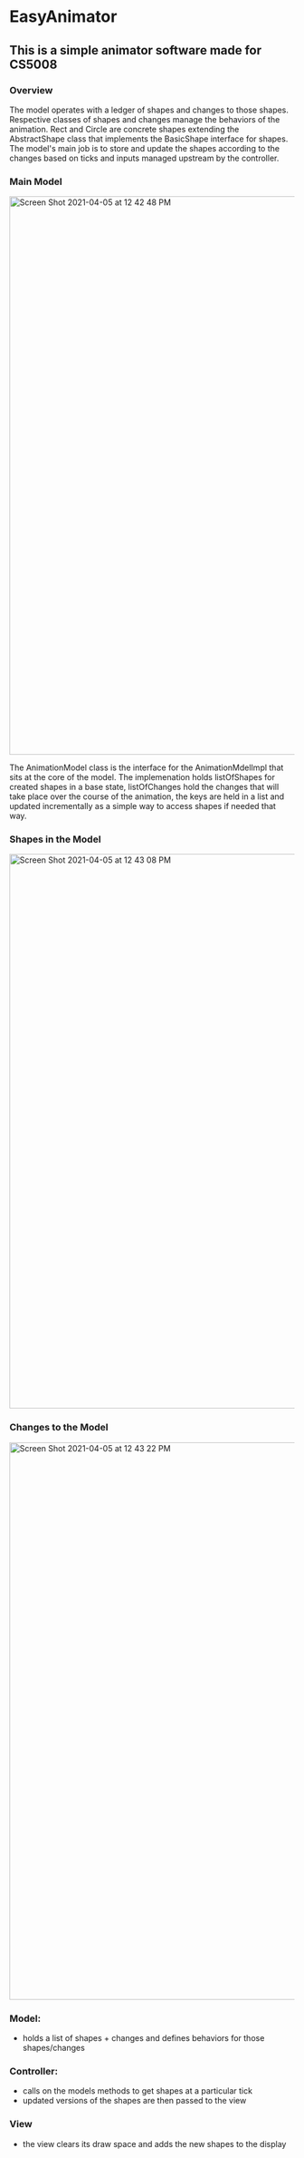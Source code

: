 # EasyAnimator
## This is a simple animator software made for CS5008



### Overview

The model operates with a ledger of shapes and changes to those shapes. Respective classes of shapes and changes manage the behaviors of the animation. Rect and Circle are concrete shapes extending the AbstractShape class that implements the BasicShape interface for shapes. The model's main job is to store and update the shapes according to the changes based on ticks and inputs managed upstream by the controller. 

### Main Model

<img width="985" alt="Screen Shot 2021-04-05 at 12 42 48 PM" src="https://user-images.githubusercontent.com/35311744/113599474-a8c21e00-960c-11eb-9702-514193b8fc1f.png">

The AnimationModel class is the interface for the AnimationMdelImpl that sits at the core of the model. The implemenation holds listOfShapes for created shapes in a base state, listOfChanges hold the changes that will take place over the course of the animation, the keys are held in a list and updated incrementally as a simple way to access shapes if needed that way. 

### Shapes in the Model

<img width="978" alt="Screen Shot 2021-04-05 at 12 43 08 PM" src="https://user-images.githubusercontent.com/35311744/113599493-aeb7ff00-960c-11eb-8eeb-2a2b3548da25.png">

### Changes to the Model

<img width="983" alt="Screen Shot 2021-04-05 at 12 43 22 PM" src="https://user-images.githubusercontent.com/35311744/113599523-bb3c5780-960c-11eb-8b6f-3a8c4d7f4c6c.png">


### Model:
- holds a list of shapes + changes and defines behaviors for those shapes/changes


### Controller:
- calls on the models methods to get shapes at a particular tick
- updated versions of the shapes are then passed to the view


### View
- the view clears its draw space and adds the new shapes to the display



